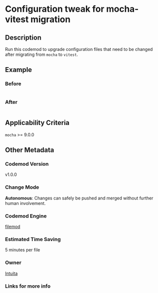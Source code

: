 # Configuration tweak for mocha-vitest migration

## Description

Run this codemod to upgrade configuration files that need to be changed after migrating from `mocha` to `vitest`.

## Example

### Before

```ts

```

### After

```ts

```

## Applicability Criteria

`mocha` >= 9.0.0

## Other Metadata

### Codemod Version

v1.0.0

### Change Mode

**Autonomous**: Changes can safely be pushed and merged without further human involvement.

### **Codemod Engine**

[filemod](https://github.com/intuita-inc/filemod/)

### Estimated Time Saving

5 minutes per file

### Owner

[Intuita](https://github.com/intuita-inc)

### Links for more info
